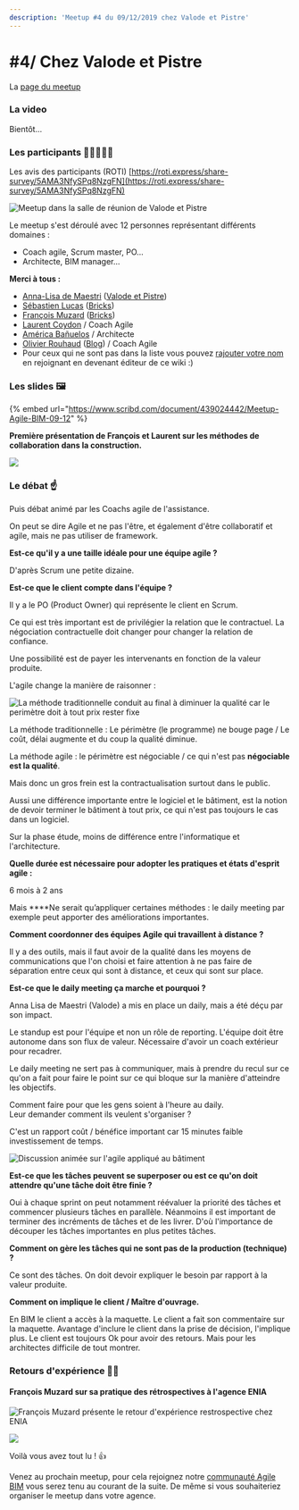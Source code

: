 ```yaml
---
description: 'Meetup #4 du 09/12/2019 chez Valode et Pistre'
---
```


# \#4/ Chez Valode et Pistre

La [page du meetup](https://www.meetup.com/fr-FR/collaborative-architecture/events/266167673/)

### La video

Bientôt...

### Les participants 👷‍♀️🙍🙎‍♂️

Les avis des participants \(ROTI\) [https://roti.express/share-survey/5AMA3NfySPq8NzgFN](https://roti.express/share-survey/5AMA3NfySPq8NzgFN)

![Meetup dans la salle de r&#xE9;union de Valode et Pistre](../../.gitbook/assets/photo-analisa.jpeg)

Le meetup s'est déroulé avec 12 personnes représentant différents domaines :

* Coach agile, Scrum master, PO...
* Architecte, BIM manager...

**Merci  à tous :** 

* [Anna-Lisa de Maestri](https://www.linkedin.com/in/annalisademaestri/) \([Valode et Pistre](http://www.v-p.com/en)\)
* [Sébastien Lucas](https://www.linkedin.com/in/archiref/) \([Bricks](https://www.bricksapp.io/fr/)\)
* [François Muzard](https://www.linkedin.com/in/fran%C3%A7ois-muzard-bim/) \([Bricks](https://www.bricksapp.io/fr/)\) 
* [Laurent Coydon](https://www.linkedin.com/in/lcoydon/) / Coach Agile
* [América Bañuelos](https://www.linkedin.com/in/americabanuelos/) / Architecte
* [Olivier Rouhaud](https://www.linkedin.com/in/olivier-rouhaud-562b745b/) \([Blog](https://olivierrouhaud.wordpress.com/)\) / Coach Agile
* Pour ceux qui ne sont pas dans la liste vous pouvez [rajouter votre nom](../communaute-agile-bim/) en rejoignant en devenant éditeur de ce wiki :\) 

### Les slides 🖼️ 

{% embed url="https://www.scribd.com/document/439024442/Meetup-Agile-BIM-09-12" %}

**Première présentation  de  François et Laurent sur les méthodes de collaboration dans la construction.**

![](../../.gitbook/assets/agile4bim-presentation-meetup-12-2019.jpg)

### **Le débat** ☝️

Puis débat animé par les Coachs agile de l'assistance.

On peut se dire Agile et ne pas l'être, et également d'être  collaboratif et agile, mais ne pas utiliser de framework. 

**Est-ce  qu'il y a une taille idéale pour une équipe agile  ?**

D'après  Scrum une petite dizaine.

**Est-ce que le client  compte  dans l'équipe ?**   
  
Il y a le PO \(Product Owner\) qui  représente  le client en Scrum.

Ce qui est très important est de privilégier la relation que le contractuel. La négociation contractuelle doit  changer pour changer la relation de confiance. 

Une possibilité est de payer les intervenants en fonction de la valeur produite.

L'agile change la manière de raisonner : 

![La m&#xE9;thode traditionnelle conduit au final &#xE0; diminuer la qualit&#xE9; car le  perim&#xE8;tre doit &#xE0; tout prix rester fixe](../../.gitbook/assets/agile-bim-laurent-coydon.jpg)

La méthode traditionnelle : Le périmètre \(le programme\) ne bouge page / Le coût, délai augmente et du coup la qualité diminue.

La méthode agile : le périmètre est négociable / ce qui n'est pas **négociable est la qualité**.

Mais donc un gros frein est la contractualisation surtout dans le public. 

Aussi une différence importante entre le logiciel et le bâtiment, est la notion de devoir terminer le bâtiment à tout prix, ce qui n'est pas toujours le cas dans un logiciel. 

Sur la phase étude, moins de différence entre l'informatique et l'architecture. 

**Quelle durée est nécessaire pour adopter les pratiques et états d'esprit agile :** 

6 mois à 2 ans 

Mais ****Ne serait qu’appliquer certaines méthodes : le daily meeting par exemple peut apporter des améliorations importantes.

**Comment coordonner des équipes Agile qui travaillent à distance  ?** 

Il y a des outils, mais il faut avoir de la qualité dans les moyens de communications que l'on choisi et faire attention à ne pas faire de séparation entre ceux qui sont à distance, et ceux qui sont sur place.

**Est-ce que le daily meeting ça marche et pourquoi ?**  

Anna Lisa de Maestri \(Valode\) a mis  en place un daily,  mais a été déçu par son impact.

Le standup est pour l'équipe et non un rôle de reporting. L'équipe doit être autonome dans son flux de valeur. Nécessaire d'avoir un coach extérieur  pour recadrer. 

Le daily meeting ne sert pas à communiquer, mais à prendre du recul sur ce qu'on a fait pour faire le point sur ce qui bloque sur la manière d'atteindre les objectifs. 

Comment faire pour que les gens soient à l'heure au daily.   
Leur demander comment ils veulent s'organiser  ? 

C'est un rapport coût  / bénéfice important car 15 minutes faible investissement de temps.

![Discussion anim&#xE9;e sur l&apos;agile appliqu&#xE9; au b&#xE2;timent](../../.gitbook/assets/dicussion-agile-bim-meetup.jpg)

**Est-ce que les  tâches peuvent se superposer ou est ce qu'on doit attendre qu'une tâche doit être finie ?**

Oui à chaque sprint on peut notamment réévaluer la priorité des tâches et commencer plusieurs tâches en parallèle. Néanmoins il est important de terminer  des incréments de tâches et de les livrer. D'où l'importance de découper les tâches importantes en plus petites tâches.

**Comment on gère les tâches qui ne sont pas de la production \(technique\) ?** 

Ce sont des tâches. On doit devoir expliquer le besoin par rapport à la valeur produite.

**Comment on implique le client / Maître d'ouvrage.**

En BIM le client a accès à la maquette. Le client a fait son commentaire sur la maquette. Avantage d'inclure le client dans la prise de décision, l'implique plus. Le client est toujours Ok pour  avoir des retours. Mais pour les architectes difficile de tout montrer.

### **Retours d'expérience** 👨‍💻

#### **François Muzard sur sa pratique des rétrospectives à l'agence ENIA**

![Fran&#xE7;ois Muzard pr&#xE9;sente le retour d&apos;exp&#xE9;rience restrospective chez ENIA](../../.gitbook/assets/francois-muzard-rex-retrospectives.jpg)

![](../../.gitbook/assets/agile4bim-presentation-meetup-12-2019-1.jpg)

 Voilà vous avez tout lu ! 👍

Venez au prochain meetup, pour cela rejoignez notre [communauté Agile BIM](../communaute-agile-bim/) vous serez tenu au courant de la suite. De même si vous souhaiteriez organiser  le meetup dans votre agence.



